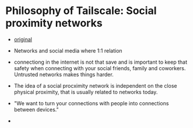 # Philosophy of Tailscale: Social proximity networks

- [original](https://tailscale.com/blog/social-proximity-networks/)

- Networks and social media where 1:1 relation
- connectiong in the internet is not that save and is important to keep that safety when connecting with your social friends, family and coworkers. Untrusted networks makes things harder.
- The idea of a social procximity network is independent on the close physical proximity, that is usually related to networks today.
- "We want to turn your connections with people into connections between devices."
-
